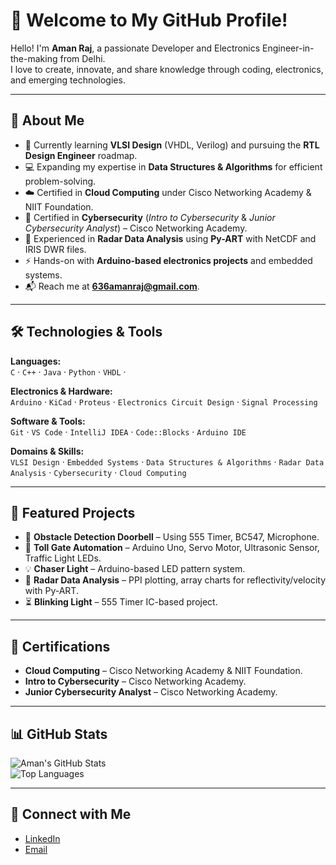 # 👋 Welcome to My GitHub Profile!

Hello! I'm **Aman Raj**, a passionate Developer and Electronics Engineer-in-the-making from Delhi.  
I love to create, innovate, and share knowledge through coding, electronics, and emerging technologies.

---

## 🚀 About Me
- 🌱 Currently learning **VLSI Design** (VHDL, Verilog) and pursuing the **RTL Design Engineer** roadmap.
- 💻 Expanding my expertise in **Data Structures & Algorithms** for efficient problem-solving.
- ☁️ Certified in **Cloud Computing** under Cisco Networking Academy & NIIT Foundation.
- 🔐 Certified in **Cybersecurity** (*Intro to Cybersecurity* & *Junior Cybersecurity Analyst*) – Cisco Networking Academy.
- 📡 Experienced in **Radar Data Analysis** using **Py-ART** with NetCDF and IRIS DWR files.
- ⚡ Hands-on with **Arduino-based electronics projects** and embedded systems.
- 📬 Reach me at **[636amanraj@gmail.com](mailto:636amanraj@gmail.com)**.

---

## 🛠 Technologies & Tools

**Languages:**  
`C` · `C++` · `Java` · `Python` · `VHDL` · 

**Electronics & Hardware:**  
`Arduino` · `KiCad` · `Proteus` · `Electronics Circuit Design` · `Signal Processing`  

**Software & Tools:**  
`Git` · `VS Code` · `IntelliJ IDEA` · `Code::Blocks` · `Arduino IDE`  

**Domains & Skills:**  
`VLSI Design` · `Embedded Systems` · `Data Structures & Algorithms` · `Radar Data Analysis` · `Cybersecurity` · `Cloud Computing`  

---

## 📂 Featured Projects
- 🎯 **Obstacle Detection Doorbell** – Using 555 Timer, BC547, Microphone.
- 🚦 **Toll Gate Automation** – Arduino Uno, Servo Motor, Ultrasonic Sensor, Traffic Light LEDs.
- 💡 **Chaser Light** – Arduino-based LED pattern system.
- 📡 **Radar Data Analysis** – PPI plotting, array charts for reflectivity/velocity with Py-ART.
- ⏳ **Blinking Light** – 555 Timer IC-based project.

---

## 📜 Certifications
- **Cloud Computing** – Cisco Networking Academy & NIIT Foundation.  
- **Intro to Cybersecurity** – Cisco Networking Academy.  
- **Junior Cybersecurity Analyst** – Cisco Networking Academy.  

---

## 📊 GitHub Stats
![Aman's GitHub Stats](https://github-readme-stats.vercel.app/api?username=rajamannn&show_icons=true&theme=tokyonight)  
![Top Languages](https://github-readme-stats.vercel.app/api/top-langs/?username=rajamannn&layout=compact&theme=tokyonight)

---

## 🤝 Connect with Me
- [LinkedIn](https://www.linkedin.com/)  
- [Email](mailto:636amanraj@gmail.com)  
